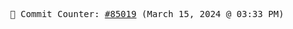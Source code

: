 <p align="center">
    <samp>
        📮 Commit Counter: <a href="https://github.com/Javascript-void0/Javascript-void0/commits/main">#85019</a> (March 15, 2024 @ 03:33 PM)
    </samp>
</p>
